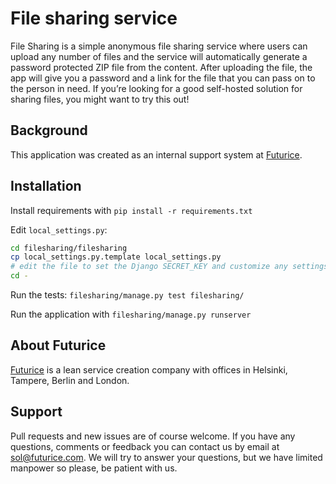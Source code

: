 File sharing service
====================

File Sharing is a simple anonymous file sharing service where users can upload any number of files and the service will automatically generate a password protected ZIP file from the content. After uploading the file, the app will give you a password and a link for the file that you can pass on to the person in need. If you’re looking for a good self-hosted solution for sharing files, you might want to try this out!

Background
----------
This application was created as an internal support system at [Futurice](http://www.futurice.com).

Installation
------------

Install requirements with `pip install -r requirements.txt`

Edit `local_settings.py`:
```bash
cd filesharing/filesharing
cp local_settings.py.template local_settings.py
# edit the file to set the Django SECRET_KEY and customize any settings
cd -
```

Run the tests: `filesharing/manage.py test filesharing/`

Run the application with `filesharing/manage.py runserver`

About Futurice
--------------
[Futurice](http://www.futurice.com) is a lean service creation company with offices in Helsinki, Tampere, Berlin and London.

Support
-------
Pull requests and new issues are of course welcome. If you have any questions, comments or feedback you can contact us by email at sol@futurice.com. We will try to answer your questions, but we have limited manpower so please, be patient with us.
